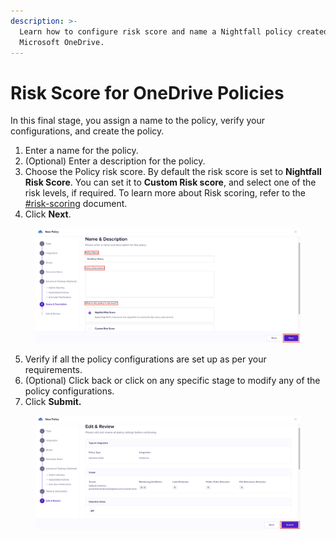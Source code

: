 ```yaml
---
description: >-
  Learn how to configure risk score and name a Nightfall policy created for
  Microsoft OneDrive.
---
```


# Risk Score for OneDrive Policies

In this final stage, you assign a name to the policy, verify your configurations, and create the policy.&#x20;

1. Enter a name for the policy.
2. (Optional) Enter a description for the policy.&#x20;
3. Choose the Policy risk score. By default the risk score is set to **Nightfall Risk Score**. You can set it to **Custom Risk score**, and select one of the risk levels, if required. To learn more about Risk scoring, refer to the [#risk-scoring](../../../detection_platform/policies/risk_score.md#risk-scoring "mention") document.
4. Click **Next**.

<figure><img src="../../../.gitbook/assets/image (1102).png" alt=""><figcaption></figcaption></figure>

5. Verify if all the policy configurations are set up as per your requirements.
6. (Optional) Click back or click on any specific stage to modify any of the policy configurations.
7. Click **Submit.**

<figure><img src="../../../.gitbook/assets/image (1103).png" alt=""><figcaption></figcaption></figure>
